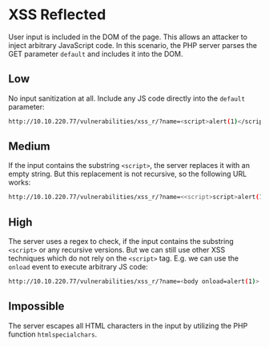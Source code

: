 # XSS Reflected

User input is included in the DOM of the page. 
This allows an attacker to inject arbitrary JavaScript code.
In this scenario, the PHP server parses the GET parameter ``default`` and includes it into the DOM.

## Low
No input sanitization at all. Include any JS code directly into the `default` parameter:
```bash
http://10.10.220.77/vulnerabilities/xss_r/?name=<script>alert(1)</script>
```


## Medium
If the input contains the substring ```<script>```, the server replaces it with an empty string.
But this replacement is not recursive, so the following URL works:
```bash
http://10.10.220.77/vulnerabilities/xss_r/?name=<<script>script>alert(1)</script>
```

## High
The server uses a regex to check, if the input contains the substring ```<script>``` or any recursive versions.
But we can still use other XSS techniques which do not rely on the ```<script>``` tag.
E.g. we can use the ```onload``` event to execute arbitrary JS code:
```bash
http://10.10.220.77/vulnerabilities/xss_r/?name=<body onload=alert(1)>
```


## Impossible
The server escapes all HTML characters in the input by utilizing the PHP function ```htmlspecialchars```.
